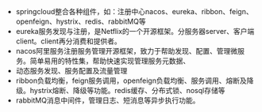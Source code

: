 
*  springcloud整合各种组件，如：注册中心nacos、eureka、ribbon、feign、openfeign、hystrix、redis、rabbitMQ等
* eureka服务发现与注册，是Netflix的一个开源框架。分服务器server、客户端client。client再分消费和提供者。
* nacos阿里服务注册服务管理开源框架，致力于帮助发现、配置、管理微服务。简单易用的特性集，帮助快速实现管理服务元数据、
* 动态服务发现、服务配置及流量管理
* ribbon负载均衡，feign服务调用，openfeign负载均衡、服务调用、熔断及降级。hystrix熔断、降级等功能。redis缓存、分布式锁、nosql存储等
* rabbitMQ消息中间件，管理日志、短消息等异步执行功能。